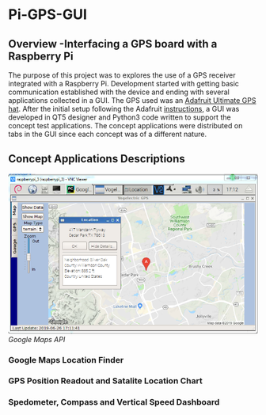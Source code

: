 # Pi-GPS-GUI
## Overview -Interfacing a GPS board with a Raspberry Pi
The purpose of this project was to explores the use of a GPS receiver integrated with a Raspberry Pi. Development started with getting basic communication established with the device and ending with several applications collected in a GUI. The GPS used was an <a href="https://learn.adafruit.com/adafruit-ultimate-gps-hat-for-raspberry-pi/overview">Adafruit Ultimate GPS hat</a>. After the initial setup following the Adafruit [instructions](DOC/adafruit-ultimate-gps-hat-for-raspberry-pi.pdf), a GUI was developed in QT5 designer and Python3 code written to support the concept test applications. The concept applications were distributed on tabs in the GUI since each concept was of a different nature.
## Concept Applications Descriptions
![Screenshot](IMG/Tab1_Screenshot.PNG)*Google Maps API*
### Google Maps Location Finder
### GPS Position Readout and Satalite Location Chart
### Spedometer, Compass and Vertical Speed Dashboard


